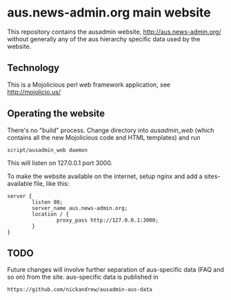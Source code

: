 # aus.news-admin.org main website

This repository contains the ausadmin website, http://aus.news-admin.org/
without generally any of the aus hierarchy specific data used by the
website.

## Technology

This is a Mojolicious perl web framework application, see http://mojolicio.us/

## Operating the website

There's no "build" process. Change directory into _ausadmin_web_
(which contains all the new Mojolicious code and HTML templates)
and run

```
script/ausadmin_web daemon
```

This will listen on 127.0.0.1 port 3000.

To make the website available on the internet, setup nginx and add a
sites-available file, like this:

```
server {
        listen 80;
        server_name aus.news-admin.org;
        location / {
                proxy_pass http://127.0.0.1:3000;
        }
}
```

## TODO

Future changes will involve further separation of aus-specific data
(FAQ and so on) from the site. aus-specific data is published in

	https://github.com/nickandrew/ausadmin-aus-data
